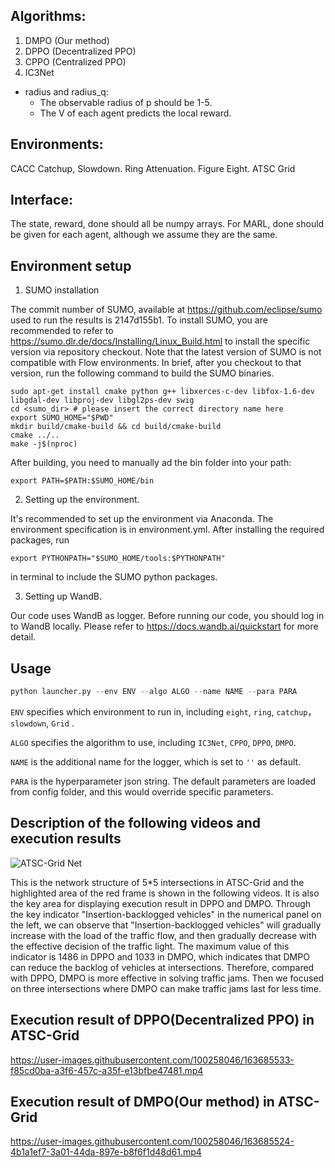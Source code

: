 ## Algorithms:
1. DMPO (Our method)
2. DPPO (Decentralized PPO)
4. CPPO (Centralized PPO)
5. IC3Net

* radius and radius_q: 
    * The observable radius of p should be 1-5.
    * The V of each agent predicts the local reward.
    
## Environments:
CACC Catchup, Slowdown.
Ring Attenuation.
Figure Eight.
ATSC Grid


## Interface:
The state, reward, done should all be numpy arrays.
For MARL, done should be given for each agent, although we assume they are the same.

## Environment setup
1. SUMO installation

The commit number of SUMO, available at https://github.com/eclipse/sumo used to run the results is 2147d155b1.
To install SUMO, you are recommended to refer to https://sumo.dlr.de/docs/Installing/Linux_Build.html to install the specific version via repository checkout. Note that the latest version of SUMO is not compatible with Flow environments.
In brief, after you checkout to that version, run the following command to build the SUMO binaries.
```
sudo apt-get install cmake python g++ libxerces-c-dev libfox-1.6-dev libgdal-dev libproj-dev libgl2ps-dev swig
cd <sumo_dir> # please insert the correct directory name here
export SUMO_HOME="$PWD"
mkdir build/cmake-build && cd build/cmake-build
cmake ../..
make -j$(nproc)
```
After building, you need to manually ad the bin folder into your path:
```
export PATH=$PATH:$SUMO_HOME/bin
```

2. Setting up the environment.

It's recommended to set up the environment via Anaconda. The environment specification is in environment.yml.
After installing the required packages, run
```
export PYTHONPATH="$SUMO_HOME/tools:$PYTHONPATH"
```
in terminal to include the SUMO python packages.

3. Setting up WandB.

Our code uses WandB as logger. Before running our code, you should log in to WandB locally. Please refer to https://docs.wandb.ai/quickstart for more detail.

## Usage
```python
python launcher.py --env ENV --algo ALGO --name NAME --para PARA
```
`ENV` specifies which environment to run in, including `eight`, `ring`, `catchup`， `slowdown`, `Grid` .

`ALGO` specifies the algorithm to use, including `IC3Net`, `CPPO`, `DPPO`, `DMPO`.

`NAME` is the additional name for the logger, which is set to `''` as default.

`PARA` is the hyperparameter json string. The default parameters are loaded from config folder, and this would override specific parameters.

## Description of the following videos and execution results
![ATSC-Grid Net](https://user-images.githubusercontent.com/100258046/163699030-7e9ad4f4-8f62-43ad-8825-4d7ffeb7df1f.png)

This is the network structure of 5*5 intersections in ATSC-Grid and the highlighted area of the red frame is shown in the following videos. It is also the key area for displaying execution result in DPPO and DMPO. Through the key indicator "Insertion-backlogged vehicles" in the numerical panel on the left, we can observe that "Insertion-backlogged vehicles" will gradually increase with the load of the traffic flow, and then gradually decrease with the effective decision of the traffic light. The maximum value of this indicator is 1486 in DPPO and 1033 in DMPO, which indicates that DMPO can reduce the backlog of vehicles at intersections. Therefore, compared with DPPO, DMPO is more effective in solving traffic jams. Then we focused on three intersections where DMPO can make traffic jams last for less time.


## Execution result of DPPO(Decentralized PPO) in ATSC-Grid
https://user-images.githubusercontent.com/100258046/163685533-f85cd0ba-a3f6-457c-a35f-e13bfbe47481.mp4

## Execution result of DMPO(Our method) in ATSC-Grid
https://user-images.githubusercontent.com/100258046/163685524-4b1a1ef7-3a01-44da-897e-b8f6f1d48d61.mp4


